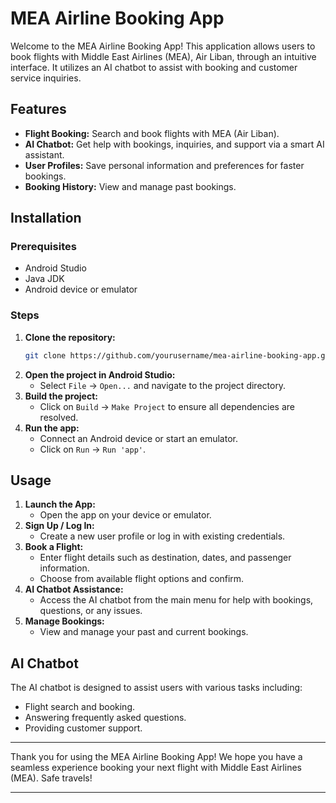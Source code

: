 ﻿# MEA Airline Booking App

Welcome to the MEA Airline Booking App! This application allows users to book flights with Middle East Airlines (MEA), Air Liban, through an intuitive interface. It utilizes an AI chatbot to assist with booking and customer service inquiries.

## Features

- **Flight Booking:** Search and book flights with MEA (Air Liban).
- **AI Chatbot:** Get help with bookings, inquiries, and support via a smart AI assistant.
- **User Profiles:** Save personal information and preferences for faster bookings.
- **Booking History:** View and manage past bookings.


## Installation

### Prerequisites

- Android Studio
- Java JDK
- Android device or emulator

### Steps

1. **Clone the repository:**
    ```bash
    git clone https://github.com/yourusername/mea-airline-booking-app.git
    ```
2. **Open the project in Android Studio:**
    - Select `File` -> `Open...` and navigate to the project directory.
3. **Build the project:**
    - Click on `Build` -> `Make Project` to ensure all dependencies are resolved.
4. **Run the app:**
    - Connect an Android device or start an emulator.
    - Click on `Run` -> `Run 'app'`.

## Usage

1. **Launch the App:**
    - Open the app on your device or emulator.
2. **Sign Up / Log In:**
    - Create a new user profile or log in with existing credentials.
3. **Book a Flight:**
    - Enter flight details such as destination, dates, and passenger information.
    - Choose from available flight options and confirm.
4. **AI Chatbot Assistance:**
    - Access the AI chatbot from the main menu for help with bookings, questions, or any issues.
5. **Manage Bookings:**
    - View and manage your past and current bookings.

## AI Chatbot

The AI chatbot is designed to assist users with various tasks including:
- Flight search and booking.
- Answering frequently asked questions.
- Providing customer support.


---

Thank you for using the MEA Airline Booking App! We hope you have a seamless experience booking your next flight with Middle East Airlines (MEA). Safe travels!

---
